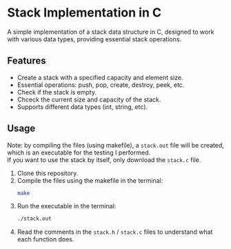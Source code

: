 
# Stack Implementation in C

A simple implementation of a stack data structure in C, designed to work with various data types, providing essential stack operations.

## Features

- Create a stack with a specified capacity and element size.
- Essential operations: push, pop, create, destroy, peek, etc.
- Check if the stack is empty.
- Chceck the current size and capacity of the stack.
- Supports different data types (int, string, etc).


## Usage

Note: by compiling the files (using makefile), a `stack.out` file will be created, which is an executable for the testing I performed.<br>
If you want to use the stack by itself, only download the `stack.c` file.

1. Clone this repository.
2. Compile the files using the makefile in the terminal:
      ```bash
      make
      ```
3. Run the executable in the terminal:
      ```bash
      ./stack.out
      ```
4. Read the comments in the `stack.h` / `stack.c` files to understand what each function does.


